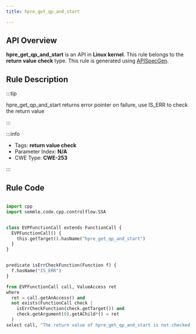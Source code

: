 ```yaml
---
title: hpre_get_qp_and_start

---
```



## API Overview
**hpre_get_qp_and_start** is an API in **Linux kernel**. This rule belongs to the **return value check** type. This rule is generated using [APISpecGen](../../tools/APISpecGen).
## Rule Description

:::tip

hpre_get_qp_and_start returns error pointer on failure, use IS_ERR to check the return value

:::

:::info

- Tags: **return value check**
- Parameter Index: **N/A**
- CWE Type: **CWE-253**

:::

## Rule Code
```python

import cpp
import semmle.code.cpp.controlflow.SSA


class EVPFunctionCall extends FunctionCall {
  EVPFunctionCall() {
    this.getTarget().hasName("hpre_get_qp_and_start")
  }
}


predicate isErrCheckFunction(Function f) {
  f.hasName("IS_ERR") 
}

from EVPFunctionCall call, ValueAccess ret
where
  ret = call.getAnAccess() and
  not exists(FunctionCall check |
    isErrCheckFunction(check.getTarget()) and
    check.getArgument(0).getAChild*() = ret
  )
select call, "The return value of hpre_get_qp_and_start is not checked with IS_ERR."
    
```